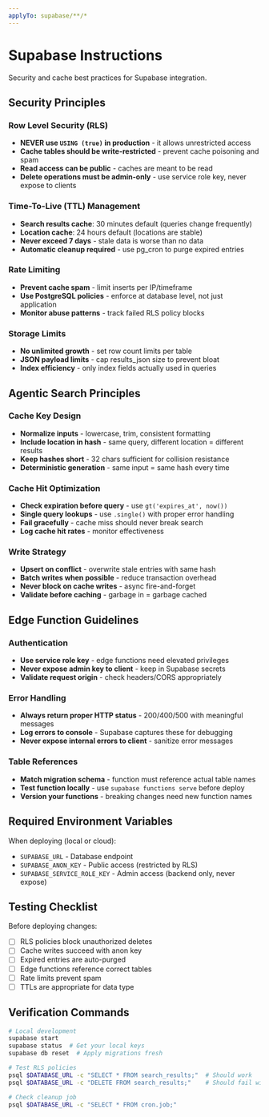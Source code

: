 ```yaml
---
applyTo: supabase/**/*
---
```


# Supabase Instructions

Security and cache best practices for Supabase integration.

## Security Principles

### Row Level Security (RLS)
- **NEVER use `USING (true)` in production** - it allows unrestricted access
- **Cache tables should be write-restricted** - prevent cache poisoning and spam
- **Read access can be public** - caches are meant to be read
- **Delete operations must be admin-only** - use service role key, never expose to clients

### Time-To-Live (TTL) Management
- **Search results cache**: 30 minutes default (queries change frequently)
- **Location cache**: 24 hours default (locations are stable)
- **Never exceed 7 days** - stale data is worse than no data
- **Automatic cleanup required** - use pg_cron to purge expired entries

### Rate Limiting
- **Prevent cache spam** - limit inserts per IP/timeframe
- **Use PostgreSQL policies** - enforce at database level, not just application
- **Monitor abuse patterns** - track failed RLS policy blocks

### Storage Limits
- **No unlimited growth** - set row count limits per table
- **JSON payload limits** - cap results_json size to prevent bloat
- **Index efficiency** - only index fields actually used in queries

## Agentic Search Principles

### Cache Key Design
- **Normalize inputs** - lowercase, trim, consistent formatting
- **Include location in hash** - same query, different location = different results
- **Keep hashes short** - 32 chars sufficient for collision resistance
- **Deterministic generation** - same input = same hash every time

### Cache Hit Optimization
- **Check expiration before query** - use `gt('expires_at', now())`
- **Single query lookups** - use `.single()` with proper error handling
- **Fail gracefully** - cache miss should never break search
- **Log cache hit rates** - monitor effectiveness

### Write Strategy
- **Upsert on conflict** - overwrite stale entries with same hash
- **Batch writes when possible** - reduce transaction overhead
- **Never block on cache writes** - async fire-and-forget
- **Validate before caching** - garbage in = garbage cached

## Edge Function Guidelines

### Authentication
- **Use service role key** - edge functions need elevated privileges
- **Never expose admin key to client** - keep in Supabase secrets
- **Validate request origin** - check headers/CORS appropriately

### Error Handling
- **Always return proper HTTP status** - 200/400/500 with meaningful messages
- **Log errors to console** - Supabase captures these for debugging
- **Never expose internal errors to client** - sanitize error messages

### Table References
- **Match migration schema** - function must reference actual table names
- **Test function locally** - use `supabase functions serve` before deploy
- **Version your functions** - breaking changes need new function names

## Required Environment Variables

When deploying (local or cloud):
- `SUPABASE_URL` - Database endpoint
- `SUPABASE_ANON_KEY` - Public access (restricted by RLS)
- `SUPABASE_SERVICE_ROLE_KEY` - Admin access (backend only, never expose)

## Testing Checklist

Before deploying changes:
- [ ] RLS policies block unauthorized deletes
- [ ] Cache writes succeed with anon key
- [ ] Expired entries are auto-purged
- [ ] Edge functions reference correct tables
- [ ] Rate limits prevent spam
- [ ] TTLs are appropriate for data type

## Verification Commands

```bash
# Local development
supabase start
supabase status  # Get your local keys
supabase db reset  # Apply migrations fresh

# Test RLS policies
psql $DATABASE_URL -c "SELECT * FROM search_results;"  # Should work
psql $DATABASE_URL -c "DELETE FROM search_results;"    # Should fail with anon key

# Check cleanup job
psql $DATABASE_URL -c "SELECT * FROM cron.job;"
```
